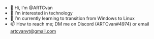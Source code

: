 - 👋 Hi, I’m @ARTCvan
- 👀 I’m interested in technology
- 🌱 I’m currently learning to transition from Windows to Linux
- 📫 How to reach me; DM me on Discord (ARTCvan#4974) or email artcvanyt@gmail.com

<!---
ARTCvan/ARTCvan is a ✨ special ✨ repository because its `README.md` (this file) appears on your GitHub profile.
You can click the Preview link to take a look at your changes.
--->
